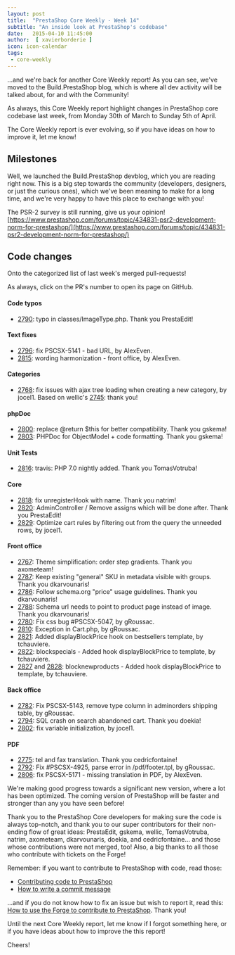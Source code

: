 ```yaml
---
layout: post
title:  "PrestaShop Core Weekly - Week 14"
subtitle: "An inside look at PrestaShop's codebase"
date:   2015-04-10 11:45:00
author:  [ xavierborderie ]
icon: icon-calendar
tags:
 - core-weekly
---
```


...and we're back for another Core Weekly report!
As you can see, we've moved to the Build.PrestaShop blog, which is where all dev activity will be talked about, for and with the Community!

As always, this Core Weekly report highlight changes in PrestaShop core codebase last week, from Monday 30th of March to Sunday 5th of April.

The Core Weekly report is ever evolving, so if you have ideas on how to improve it, let me know!

## Milestones

Well, we launched the Build.PrestaShop devblog, which you are reading right now. This is a big step towards the community (developers, designers, or just the curious ones), which we've been meaning to make for a long time, and we're very happy to have this place to exchange with you!

The PSR-2 survey is still running, give us your opinion! [https://www.prestashop.com/forums/topic/434831-psr2-development-norm-for-prestashop/](https://www.prestashop.com/forums/topic/434831-psr2-development-norm-for-prestashop/)

## Code changes

Onto the categorized list of last week's merged pull-requests!

As always, click on the PR's number to open its page on GitHub.

#### Code typos

 * [2790](https://github.com/PrestaShop/PrestaShop/pull/2790): typo in classes/ImageType.php. Thank you PrestaEdit!
 
#### Text fixes

 * [2796](https://github.com/PrestaShop/PrestaShop/pull/2796): fix PSCSX-5141 - bad URL, by AlexEven.
 * [2815](https://github.com/PrestaShop/PrestaShop/pull/2815): wording harmonization - front office, by AlexEven.
 
#### Categories

 * [2768](https://github.com/PrestaShop/PrestaShop/pull/2768): fix issues with ajax tree loading when creating a new category, by jocel1. Based on wellic's [2745](https://github.com/PrestaShop/PrestaShop/pull/2745): thank you!

#### phpDoc

 * [2800](https://github.com/PrestaShop/PrestaShop/pull/2800): replace @return $this for better compatibility. Thank you gskema!
 * [2803](https://github.com/PrestaShop/PrestaShop/pull/2803): PHPDoc for ObjectModel + code formatting. Thank you gskema!
 
#### Unit Tests

 * [2816](https://github.com/PrestaShop/PrestaShop/pull/2816): travis: PHP 7.0 nightly added. Thank you TomasVotruba!
 
#### Core

 * [2818](https://github.com/PrestaShop/PrestaShop/pull/2818): fix unregisterHook with name. Thank you natrim!
 * [2820](https://github.com/PrestaShop/PrestaShop/pull/2820): AdminController / Remove assigns which will be done after. Thank you PrestaEdit!
 * [2829](https://github.com/PrestaShop/PrestaShop/pull/2829): Optimize cart rules by filtering out from the query the unneeded rows, by jocel1.

#### Front office

 * [2767](https://github.com/PrestaShop/PrestaShop/pull/2767): Theme simplification: order step gradients. Thank you axometeam!
 * [2787](https://github.com/PrestaShop/PrestaShop/pull/2787): Keep existing "general" SKU in metadata visible with groups. Thank you dkarvounaris!
 * [2786](https://github.com/PrestaShop/PrestaShop/pull/2786): Follow schema.org "price" usage guidelines. Thank you dkarvounaris!
 * [2788](https://github.com/PrestaShop/PrestaShop/pull/2788): Schema url needs to point to product page instead of image. Thank you dkarvounaris!
 * [2780](https://github.com/PrestaShop/PrestaShop/pull/2780): Fix css bug #PSCSX-5047, by gRoussac.
 * [2810](https://github.com/PrestaShop/PrestaShop/pull/2810): Exception in Cart.php, by gRoussac.
 * [2821](https://github.com/PrestaShop/PrestaShop/pull/2821): Added displayBlockPrice hook on bestsellers template, by tchauviere.
 * [2822](https://github.com/PrestaShop/PrestaShop/pull/2822): blockspecials - Added hook displayBlockPrice to template, by tchauviere.
 * [2827](https://github.com/PrestaShop/PrestaShop/pull/2827) and [2828](https://github.com/PrestaShop/PrestaShop/pull/2828): blocknewproducts - Added hook displayBlockPrice to template, by tchauviere.
 
#### Back office

 * [2782](https://github.com/PrestaShop/PrestaShop/pull/2782): Fix PSCSX-5143, remove type column in adminorders shipping table, by gRoussac.
 * [2794](https://github.com/PrestaShop/PrestaShop/pull/2794): SQL crash on search abandoned cart. Thank you doekia!
 * [2802](https://github.com/PrestaShop/PrestaShop/pull/2802): fix variable initialization, by jocel1.
 
#### PDF

 * [2775](https://github.com/PrestaShop/PrestaShop/pull/2775): tel and fax translation. Thank you cedricfontaine!
 * [2792](https://github.com/PrestaShop/PrestaShop/pull/2792): Fix #PSCSX-4925, parse error in /pdf/footer.tpl, by gRoussac.
 * [2806](https://github.com/PrestaShop/PrestaShop/pull/2806): fix PSCSX-5171 - missing translation in PDF, by AlexEven.

 
We're making good progress towards a significant new version, where a lot has been optimized. The coming version of PrestaShop will be faster and stronger than any you have seen before!

Thank you to the PrestaShop Core developers for making sure the code is always top-notch, and thank you to our super contributors for their non-ending flow of great ideas: PrestaEdit, gskema, wellic, TomasVotruba, natrim, axometeam, dkarvounaris, doekia, and cedricfontaine... and those whose contributions were not merged, too! Also, a big thanks to all those who contribute with tickets on the Forge!

Remember: if you want to contribute to PrestaShop with code, read those:

 * [Contributing code to PrestaShop](http://doc.prestashop.com/display/PS16/Contributing+code+to+PrestaShop)
 * [How to write a commit message](http://doc.prestashop.com/display/PS16/How+to+write+a+commit+message)

...and if you do not know how to fix an issue but wish to report it, read this: [How to use the Forge to contribute to PrestaShop](http://doc.prestashop.com/display/PS16/How+to+use+the+Forge+to+contribute+to+PrestaShop). Thank you!

Until the next Core Weekly report, let me know if I forgot something here, or if you have ideas about how to improve the this report!

Cheers!
